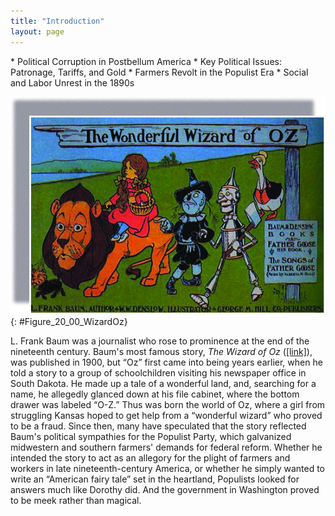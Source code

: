 ```yaml
---
title: "Introduction"
layout: page
---
```



<div data-type="abstract" markdown="1">
* Political Corruption in Postbellum America
* Key Political Issues: Patronage, Tariffs, and Gold
* Farmers Revolt in the Populist Era
* Social and Labor Unrest in the 1890s

</div>

<?cnx.eoc class="summary" title="Summary"?>

<?cnx.eoc class="review-questions" title="Review Questions"?>

<?cnx.eoc class="critical-thinking" title="Critical Thinking Questions"?>

<?cnx.eoc class="references" title="References"?>

 ![A book cover entitled The Wonderful Wizard of OZ shows the Cowardly Lion, the Scarecrow, the Tin Woodsman, Dorothy (who rides atop the Lion), and Toto on their journey. Father Goose, whose stories and songs are also present in the book, follows behind.](../resources/CNX_History_20_00_WizardOz.jpg "L. Frank Baum's story of a Kansas girl and the magical land of Oz has become a classic of both film and screen, but it may have originated in part as an allegory of late nineteenth-century politics and the rise of the Populist movement."){: #Figure_20_00_WizardOz}

L. Frank Baum was a journalist who rose to prominence at the end of the nineteenth century. Baum\'s most famous story, *The Wizard of Oz* ([\[link\]](#Figure_20_00_WizardOz)), was published in 1900, but “Oz” first came into being years earlier, when he told a story to a group of schoolchildren visiting his newspaper office in South Dakota. He made up a tale of a wonderful land, and, searching for a name, he allegedly glanced down at his file cabinet, where the bottom drawer was labeled “O-Z.” Thus was born the world of Oz, where a girl from struggling Kansas hoped to get help from a “wonderful wizard” who proved to be a fraud. Since then, many have speculated that the story reflected Baum\'s political sympathies for the Populist Party, which galvanized midwestern and southern farmers\' demands for federal reform. Whether he intended the story to act as an allegory for the plight of farmers and workers in late nineteenth-century America, or whether he simply wanted to write an “American fairy tale” set in the heartland, Populists looked for answers much like Dorothy did. And the government in Washington proved to be meek rather than magical.

